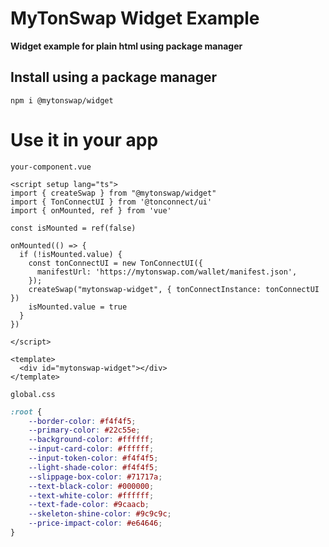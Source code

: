 # MyTonSwap Widget Example

**Widget example for plain html using package manager**

## Install using a package manager
```
npm i @mytonswap/widget
```

# Use it in your app

`your-component.vue`
```vue
<script setup lang="ts">
import { createSwap } from "@mytonswap/widget"
import { TonConnectUI } from '@tonconnect/ui'
import { onMounted, ref } from 'vue'

const isMounted = ref(false)

onMounted(() => {
  if (!isMounted.value) {
    const tonConnectUI = new TonConnectUI({
      manifestUrl: 'https://mytonswap.com/wallet/manifest.json',
    });
    createSwap("mytonswap-widget", { tonConnectInstance: tonConnectUI })
    isMounted.value = true
  }
})

</script>

<template>
  <div id="mytonswap-widget"></div>
</template>
```
`global.css`
```css
:root {
    --border-color: #f4f4f5;
    --primary-color: #22c55e;
    --background-color: #ffffff;
    --input-card-color: #ffffff;
    --input-token-color: #f4f4f5;
    --light-shade-color: #f4f4f5;
    --slippage-box-color: #71717a;
    --text-black-color: #000000;
    --text-white-color: #ffffff;
    --text-fade-color: #9caacb;
    --skeleton-shine-color: #9c9c9c;
    --price-impact-color: #e64646;
}
```